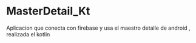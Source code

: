 # MasterDetail_Kt
Aplicacion que conecta con firebase y usa el maestro detalle de android , realizada el kotlin
